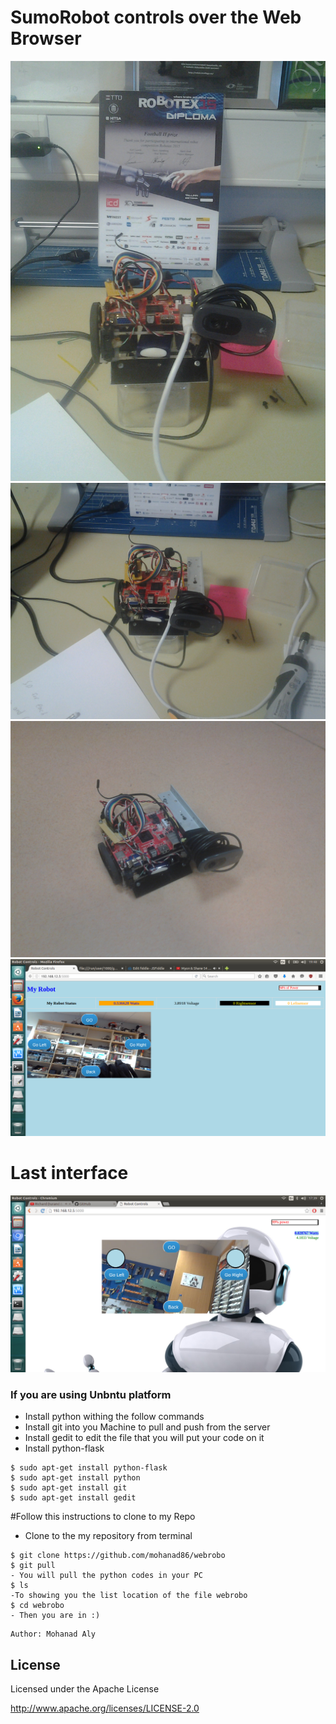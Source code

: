 # SumoRobot controls over the Web Browser 

![alt text](https://github.com/mohanad86/webrobo/blob/master/images/20160418_192127.jpg)
![alt text](https://github.com/mohanad86/webrobo/blob/master/images/20160418_192136.jpg)
![alt text](https://github.com/mohanad86/webrobo/blob/master/images/20160418_192201.jpg)
![alt text](https://github.com/mohanad86/webrobo/blob/master/images/Screenshot%20from%202016-04-22%2019-48-34.png)
# Last interface
![alt text](https://github.com/mohanad86/webrobo/blob/master/images/Screenshot%20from%202016-05-03%2017-39-09.png)

### If you are using Unbntu platform
 
- Install python withing the follow commands
- Install git into you Machine to pull and push from the server
- Install gedit to edit the file that you will put your code on it
- Install python-flask
```
$ sudo apt-get install python-flask
$ sudo apt-get install python
$ sudo apt-get install git
$ sudo apt-get install gedit
```
#Follow this instructions to clone to my Repo
- Clone to the my repository from terminal
``` 
$ git clone https://github.com/mohanad86/webrobo
$ git pull 
- You will pull the python codes in your PC
$ ls
-To showing you the list location of the file webrobo
$ cd webrobo
- Then you are in :)
``` 


    Author: Mohanad Aly 

License
----
Licensed under the Apache License

http://www.apache.org/licenses/LICENSE-2.0
